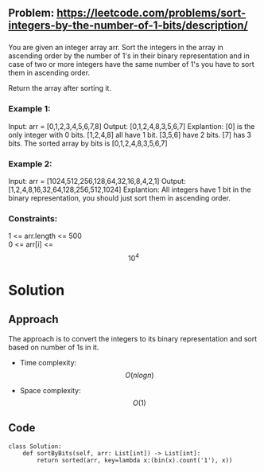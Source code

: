 ## Problem: https://leetcode.com/problems/sort-integers-by-the-number-of-1-bits/description/
### 
You are given an integer array arr. Sort the integers in the array in ascending order by the number of 1's in their binary representation and in case of two or more integers have the same number of 1's you have to sort them in ascending order.

Return the array after sorting it.

### Example 1:
Input: arr = [0,1,2,3,4,5,6,7,8]
Output: [0,1,2,4,8,3,5,6,7]
Explantion: [0] is the only integer with 0 bits.
[1,2,4,8] all have 1 bit.
[3,5,6] have 2 bits.
[7] has 3 bits.
The sorted array by bits is [0,1,2,4,8,3,5,6,7]

### Example 2:
Input: arr = [1024,512,256,128,64,32,16,8,4,2,1]
Output: [1,2,4,8,16,32,64,128,256,512,1024]
Explantion: All integers have 1 bit in the binary representation, you should just sort them in ascending order.

### Constraints:
1 <= arr.length <= 500 \
0 <= arr[i] <= $$10^4$$

# Solution
## Approach
The approach is to convert the integers to its binary representation and sort based on number of 1s in it.

- Time complexity:
$$O(nlogn)$$

- Space complexity:
$$O(1)$$

## Code
```python3 []
class Solution:
    def sortByBits(self, arr: List[int]) -> List[int]:
        return sorted(arr, key=lambda x:(bin(x).count('1'), x))
```
